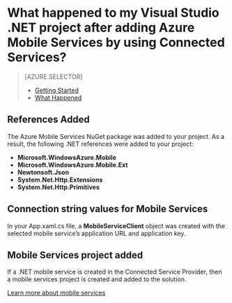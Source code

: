 <properties 
	pageTitle="What happened to my .NET project after adding Mobile Services by using Visual Studio Connected Services | Microsoft Azure" 
	description="Describes what happened in your Visual Studio .NET project after adding Azure Mobile Services by using Connected Services " 
	services="mobile-services" 
	documentationCenter="" 
	authors="tarcher" 
	manager="douge" 
	editor=""/>

<tags 
	ms.service="mobile-services" 
	ms.workload="mobile" 
	ms.tgt_pltfrm="na" 
	ms.devlang="dotnet" 
	ms.topic="article" 
	ms.date="09/17/2015" 
	ms.author="tarcher"/>

# What happened to my Visual Studio .NET project after adding Azure Mobile Services by using Connected Services?

> [AZURE.SELECTOR]
> - [Getting Started](vs-mobile-services-dotnet-getting-started.md)
> - [What Happened](vs-mobile-services-dotnet-what-happened.md)

## References Added

The Azure Mobile Services NuGet package was added to your project. As a result, the following .NET references were added to your project:

- **Microsoft.WindowsAzure.Mobile**
- **Microsoft.WindowsAzure.Mobile.Ext**
- **Newtonsoft.Json**
- **System.Net.Http.Extensions**
- **System.Net.Http.Primitives** 

## Connection string values for Mobile Services

In your App.xaml.cs file, a **MobileServiceClient** object was created with the selected mobile service’s application URL and application key. 

## Mobile Services project added

If a .NET mobile service is created in the Connected Service Provider, then a mobile services project is created and added to the solution.


[Learn more about mobile services](http://azure.microsoft.com/documentation/services/mobile-services/) 

